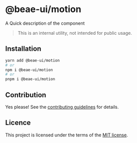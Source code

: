 # @beae-ui/motion

A Quick description of the component

> This is an internal utility, not intended for public usage.

## Installation

```sh
yarn add @beae-ui/motion
# or
npm i @beae-ui/motion
# or
pnpm i @beae-ui/motion
```

## Contribution

Yes please! See the
[contributing guidelines](https://github.com/beae-labs/beae-ui/blob/main/CONTRIBUTING.md)
for details.

## Licence

This project is licensed under the terms of the
[MIT license](https://github.com/beae-labs/beae-ui/blob/main/LICENSE).
